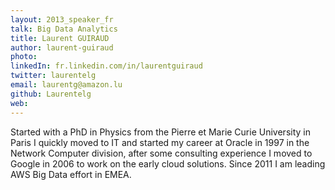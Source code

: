 ```yaml
---
layout: 2013_speaker_fr
talk: Big Data Analytics
title: Laurent GUIRAUD
author: laurent-guiraud
photo: 
linkedIn: fr.linkedin.com/in/laurentguiraud
twitter: laurentelg
email: laurentg@amazon.lu
github: Laurentelg
web: 
---
```


Started with a PhD in Physics from the Pierre et Marie Curie University in Paris I quickly moved to IT and started my career at Oracle in 1997 in the Network Computer division, after some consulting experience I moved to Google in 2006 to work on the early cloud solutions. Since 2011 I am leading AWS Big Data effort in EMEA. 